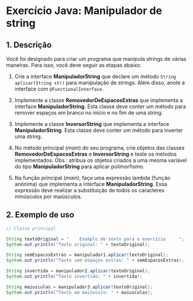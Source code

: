 # Exercício Java: Manipulador de string

## 1. Descrição

Você foi designado para criar um programa que manipula strings de várias maneiras. Para isso, você deve seguir as etapas abaixo:

1. Crie a interface **ManipuladorString** que declare um método `String aplicar(String str)` para manipulação de strings. Além disso, anote a interface com `@FunctionalInterface`.

2. Implemente a classe **RemovedorDeEspacosExtras** que implementa a interface **ManipuladorString**. Esta classe deve conter um método para remover espaços em branco no início e no fim de uma string.

3. Implemente a classe **InversorString** que implementa a interface **ManipuladorString**. Esta classe deve conter um método para inverter uma string.

4. No método principal (_main_) do seu programa, crie objetos das classes **RemovedorDeEspacosExtras** e **InversorString** e teste os métodos implementados. Obs.: atribua os objetos criados a uma mesma variável do tipo **ManipuladorString** para aplicar polimorfismo.

5. Na função principal (_main_), faça uma expressão lambda (função anônima) que implementa a interface **ManipuladorString**. Essa expressão deve realizar a substituição de todos os caracteres minúsculos por maiúsculos.

## 2. Exemplo de uso

```java
// Classe principal

String textoOriginal = "    Exemplo de texto para o exercício     ";
System.out.println("Texto original: " + textoOriginal);

String semEspacosExtras = manipulador1.aplicar(textoOriginal);
System.out.println("Texto sem espaços extras: " + semEspacosExtras);

String invertida = manipulador2.aplicar(textoOriginal);
System.out.println("Texto invertido: " + invertida);

String maiusculas = manipulador3.aplicar(textoOriginal);
System.out.println("Texto em maiúsculo: " + maiusculas);
```
